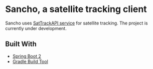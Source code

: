# Sancho, a satellite tracking client

Sancho uses [SatTrackAPI service](https://github.com/UltimaLabs/sattrackapi) for satellite tracking.
The project is currently under development.

## Built With

* [Spring Boot 2](https://spring.io/projects/spring-boot/)
* [Gradle Build Tool](https://gradle.org/)

